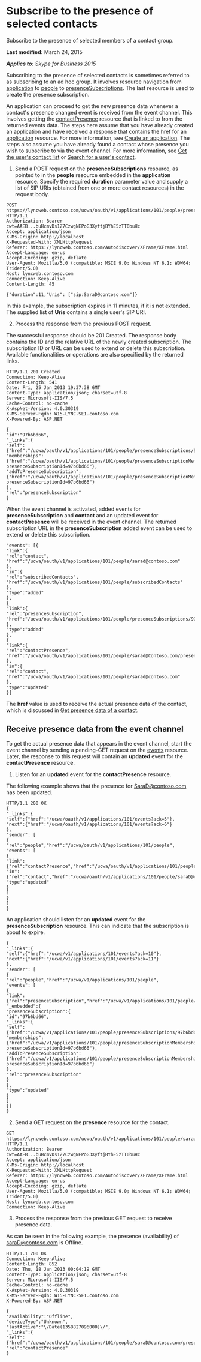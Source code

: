 
# Subscribe to the presence of selected contacts
Subscribe to the presence of selected members of a contact group.

 **Last modified:** March 24, 2015

 _**Applies to:** Skype for Business 2015_

Subscribing to the presence of selected contacts is sometimes referred to as subscribing to an ad hoc group. It involves resource navigation from [application](application_ref.md) to [people](people_ref.md) to [presenceSubscriptions](presenceSubscriptions_ref.md). The last resource is used to create the presence subscription.

An application can proceed to get the new presence data whenever a contact's presence changed event is received from the event channel. This involves getting the [contactPresence](contactPresence_ref.md) resource that is linked to from the returned events data.
The steps here assume that you have already created an application and have received a response that contains the href for an [application](application_ref.md) resource. For more information, see [Create an application](CreateAnApplication.md). The steps also assume you have already found a contact whose presence you wish to subscribe to via the event channel. For more information, see [Get the user's contact list](GetUsersContactList.md) or [Search for a user's contact](SearchForUsersContact.md).

1. Send a POST request on the **presenceSubscriptions** resource, as pointed to in the **people** resource embedded in the **application** resource. Specify the required **duration** parameter value and supply a list of SIP URIs (obtained from one or more contact resources) in the request body.
 
 ```
 POST https://lyncweb.contoso.com/ucwa/oauth/v1/applications/101/people/presenceSubscriptions HTTP/1.1
Authorization: Bearer cwt=AAEB...buHcmvDs1Z7CzwgNEPoG3XyftjBYhE5zTT0buHc
Accept: application/json
X-Ms-Origin: http://localhost
X-Requested-With: XMLHttpRequest
Referer: https://lyncweb.contoso.com/Autodiscover/XFrame/XFrame.html
Accept-Language: en-us
Accept-Encoding: gzip, deflate
User-Agent: Mozilla/5.0 (compatible; MSIE 9.0; Windows NT 6.1; WOW64; Trident/5.0)
Host: lyncweb.contoso.com
Connection: Keep-Alive
Content-Length: 45

{"duration":11,"Uris": ["sip:SaraD@contoso.com"]}

 ```


 In this example, the subscription expires in 11 minutes, if it is not extended. The supplied list of **Uris** contains a single user's SIP URI.
 
2. Process the response from the previous POST request.
 
 The successful response should be 201 Created. The response body contains the ID and the relative URL of the newly created subscription. The subscription ID or URL can be used to extend or delete this subscription. Available functionalities or operations are also specified by the returned links. 
 
 
 


 ```
 HTTP/1.1 201 Created
Connection: Keep-Alive
Content-Length: 541
Date: Fri, 25 Jan 2013 19:37:38 GMT
Content-Type: application/json; charset=utf-8
Server: Microsoft-IIS/7.5
Cache-Control: no-cache
X-AspNet-Version: 4.0.30319
X-MS-Server-Fqdn: W15-LYNC-SE1.contoso.com
X-Powered-By: ASP.NET

{
 "id":"97b6bd66",
 "_links":{
 "self":{"href":"/ucwa/oauth/v1/applications/101/people/presenceSubscriptions/97b6bd66"},
 "memberships":{"href":"/ucwa/oauth/v1/applications/101/people/presenceSubscriptionMemberships?presenceSubscriptionId=97b6bd66"},
 "addToPresenceSubscription":{"href":"/ucwa/oauth/v1/applications/101/people/presenceSubscriptionMemberships?presenceSubscriptionId=97b6bd66"}
 },
 "rel":"presenceSubscription"
}

 ```


 When the event channel is activated, added events for **presenceSubscription** and **contact** and an updated event for **contactPresence** will be received in the event channel. The returned subscription URL in the **presenceSubscription** added event can be used to extend or delete this subscription.
 


 ```
 "events": [{
 "link":{
 "rel":"contact",
 "href":"/ucwa/oauth/v1/applications/101/people/sarad@contoso.com"
 },
 "in":{
 "rel":"subscribedContacts",
 "href":"/ucwa/oauth/v1/applications/101/people/subscribedContacts"
 },
 "type":"added"
},
{
 "link":{
 "rel":"presenceSubscription",
 "href":"/ucwa/oauth/v1/applications/101/people/presenceSubscriptions/97b6bd66"
 },
 "type":"added"
},
{
 "link":{
 "rel":"contactPresence",
 "href":"/ucwa/oauth/v1/applications/101/people/sarad@Contoso.com/presence"
 },
 "in":{
 "rel":"contact",
 "href":"/ucwa/oauth/v1/applications/101/people/sarad@contoso.com"
 },
 "type":"updated"
}]
 ```


 The **href** value is used to receive the actual presence data of the contact, which is discussed in [Get presence data of a contact](GetPresenceDataOfAContact.md).
 

## Receive presence data from the event channel

To get the actual presence data that appears in the event channel, start the event channel by sending a pending-GET request on the [events](events_ref.md) resource. Later, the response to this request will contain an **updated** event for the **contactPresence** resource.


1. Listen for an **updated** event for the **contactPresence** resource.
 
 The following example shows that the presence for SaraD@contoso.com has been updated. 
 


 ```
 HTTP/1.1 200 OK
{
 "_links":{
 "self":{"href":"/ucwa/oauth/v1/applications/101/events?ack=5"},
 "next":{"href":"/ucwa/oauth/v1/applications/101/events?ack=6"}
 },
 "sender": [
 {
 "rel":"people","href":"/ucwa/oauth/v1/applications/101/people",
 "events": [
 { 
 "link":{"rel":"contactPresence","href":"/ucwa/oauth/v1/applications/101/people/saraD@contoso.com/presence"},
 "in":{"rel":"contact","href":"/ucwa/oauth/v1/applications/101/people/saraD@contoso.com"},
 "type":"updated"
 }
 ]
 }
 ]
}

 ```


 An application should listen for an **updated** event for the **presenceSubscription** resource. This can indicate that the subscription is about to expire.
 


 ```
 {
 "_links":{
 "self":{"href":"/ucwa/v1/applications/101/events?ack=10"},
 "next":{"href":"/ucwa/v1/applications/101/events?ack=11"}
 },
 "sender": [
 {
 "rel":"people","href":"/ucwa/v1/applications/101/people",
 "events": [
 {
 "link":{"rel":"presenceSubscription","href":"/ucwa/v1/applications/101/people/presenceSubscriptions/97b6bd66"},
 "_embedded":{
 "presenceSubscription":{
 "id":"97b6bd66",
 "_links":{
 "self":{"href":"/ucwa/v1/applications/101/people/presenceSubscriptions/97b6bd66"},
 "memberships":{"href":"/ucwa/v1/applications/101/people/presenceSubscriptionMemberships?presenceSubscriptionId=97b6bd66"},
 "addToPresenceSubscription":{"href":"/ucwa/v1/applications/101/people/presenceSubscriptionMemberships?presenceSubscriptionId=97b6bd66"}
 },
 "rel":"presenceSubscription"
 }
 },
 "type":"updated"
 }
 ]
 }]
}
 ```

2. Send a GET request on the **presence** resource for the contact.
 
 ```
 GET https://lyncweb.contoso.com/ucwa/oauth/v1/applications/101/people/sarad@contoso.com/presence HTTP/1.1
Authorization: Bearer cwt=AAEB...buHcmvDs1Z7CzwgNEPoG3XyftjBYhE5zTT0buHc
Accept: application/json
X-Ms-Origin: http://localhost
X-Requested-With: XMLHttpRequest
Referer: https://lyncweb.contoso.com/Autodiscover/XFrame/XFrame.html
Accept-Language: en-us
Accept-Encoding: gzip, deflate
User-Agent: Mozilla/5.0 (compatible; MSIE 9.0; Windows NT 6.1; WOW64; Trident/5.0)
Host: lyncweb.contoso.com
Connection: Keep-Alive

 ```

3. Process the response from the previous GET request to receive presence data.
 
 As can be seen in the following example, the presence (availability) of saraD@contoso.com is Offline.
 


 ```
 HTTP/1.1 200 OK
Connection: Keep-Alive
Content-Length: 852
Date: Thu, 18 Jan 2013 00:04:19 GMT
Content-Type: application/json; charset=utf-8
Server: Microsoft-IIS/7.5
Cache-Control: no-cache
X-AspNet-Version: 4.0.30319
X-MS-Server-Fqdn: W15-LYNC-SE1.contoso.com
X-Powered-By: ASP.NET

{
 "availability":"Offline",
 "deviceType":"Unknown",
 "lastActive":"\/Date(1358827096000)\/",
 "_links":{
 "self":{"href":"/ucwa/oauth/v1/applications/101/people/saraD@contoso.com/presence"}},
 "rel":"contactPresence"
}

 ```

